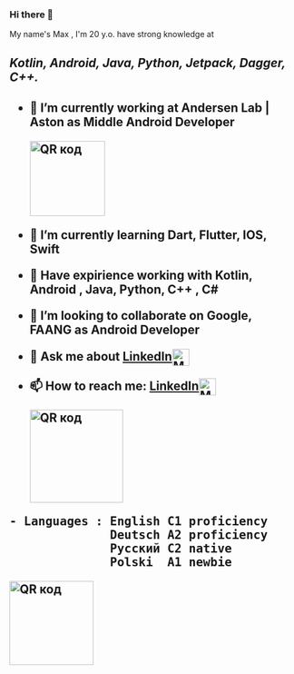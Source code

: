 ### Hi there 👋
My name's Max , I'm 20 y.o. have strong knowledge at <h2><b><i>Kotlin, Android, Java, Python, Jetpack, Dagger, C++.</i></b><h2>

- 🔭 I’m currently working at Andersen Lab | Aston as Middle Android Developer
  
  <a href="https://andersenlab.com/"><img src="http://qrcoder.ru/code/?https%3A%2F%2Fandersenlab.com%2F&6&0" width="132" height="132" border="0" title="QR код"></a>
- 🌱 I’m currently learning Dart, Flutter, IOS, Swift
- 💪 Have expirience working with Kotlin, Android , Java, Python, C++ , C#
- 👯 I’m looking to collaborate on Google, FAANG as Android Developer
- 💬 Ask me about <a href="https://www.linkedin.com/in/maxim-syromolotov-1892421b2/">LinkedIn<img align="center" width="30" height="30" src="https://markinickerson.com/wp-content/uploads/2020/03/linkedin-icon-300x300.png" class="attachment-medium size-medium" alt="Mark Nickerson on Linkedin" loading="lazy"></a>
- 📫 How to reach me: <a href="https://www.linkedin.com/in/maxim-syromolotov-1892421b2/">LinkedIn<img align="center" width="30" height="30" src="https://markinickerson.com/wp-content/uploads/2020/03/linkedin-icon-300x300.png" class="attachment-medium size-medium" alt="Mark Nickerson on Linkedin" loading="lazy"></a>
  
    <a href="https://www.linkedin.com/in/maxim-syromolotov-1892421b2/"><img src="http://qrcoder.ru/code/?https%3A%2F%2Fby.linkedin.com%2Fin%2Fmaxim-syromolotov-1892421b2&4&0" width="164" height="164" border="0" title="QR код"></a>
<pre>- Languages : English C1 proficiency
              Deutsch A2 proficiency 
              Русский C2 native 
              Polski  A1 newbie
</pre>
<a href="https://www.linkedin.com/in/maxim-syromolotov-1892421b2/"><img src="http://qrcoder.ru/code/?https%3A%2F%2Fwww.efset.org%2Fcert%2FPW4TEB&4&0" width="148" height="148" border="0" title="QR код"></a>

